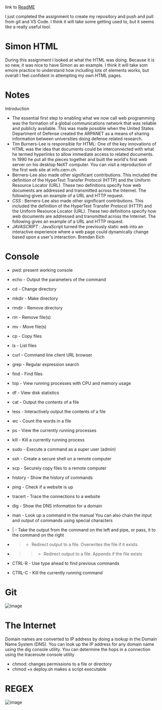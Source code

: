 link to [ReadME](https://github.com/MakennaAllred/startup/blob/main/README.md)

I just completed the assignment to create my repository and push and pull from git and VS Code. 
I think it will take some getting used to, but it seems like a really useful tool. 

# Simon HTML
During this assignment I looked at what the HTML was doing. Because it is so new, it was nice to have Simon as an example. I think it will take som emore practice to understand how including lots of elements works, but overall I feel confident in attempting my own HTML pages.


# Notes

Introduction
- The essential first step to enabling what we now call web programming was the formation of a global communications network that was reliable and publicly available. This was made possible when the United States Department of Defense created the ARPANET as a means of sharing information between universities doing defense related research.
- Tim Burners-Lee is responsible for HTML: One of the key innovations of HTML was the idea that documents could be interconnected with what he termed hyperlinks to allow immediate access to related documents. In 1990 he put all the pieces together and built the world's first web server on his desktop NeXT computer. You can visit a reproduction of the first web site at info.cern.ch.
-  Berners-Lee also made other significant contributions. This included the definition of the HyperText Transfer Protocol (HTTP) and the Uniform Resource Locator (URL). These two definitions specify how web documents are addressed and transmitted across the Internet. The following gives an example of a URL and HTTP request.
-  *CSS* :  Berners-Lee also made other significant contributions. This included the definition of the HyperText Transfer Protocol (HTTP) and the Uniform Resource Locator (URL). These two definitions specify how web documents are addressed and transmitted across the Internet. The following gives an example of a URL and HTTP request.
-  *JAVASCRIPT* :  JavaScript turned the previously static web into an interactive experience where a web page could dynamically change based upon a user's interaction. Brendan Eich

# Console
- pwd: present working console
- echo - Output the parameters of the command
- cd - Change directory
- mkdir - Make directory
- rmdir - Remove directory
- rm - Remove file(s)
- mv - Move file(s)
- cp - Copy files
- ls - List files
- curl - Command line client URL browser
- grep - Regular expression search
- find - Find files
- top - View running processes with CPU and memory usage
- df - View disk statistics
- cat - Output the contents of a file
- less - Interactively output the contents of a file
- wc - Count the words in a file
- ps - View the currently running processes
- kill - Kill a currently running process
- sudo - Execute a command as a super user (admin)
- ssh - Create a secure shell on a remote computer
- scp - Securely copy files to a remote computer
- history - Show the history of commands
- ping - Check if a website is up
- tracert - Trace the connections to a website
- dig - Show the DNS information for a domain
- man - Look up a command in the manual
You can also chain the input and output of commands using special characters

- | - Take the output from the command on the left and pipe, or pass, it to the command on the right
- > - Redirect output to a file. Overwrites the file if it exists
- >> - Redirect output to a file. Appends if the file exists
- CTRL-R - Use type ahead to find previous commands
- CTRL-C - Kill the currently running command

# Git 
![image](https://github.com/MakennaAllred/startup/assets/132696940/c09fb4e5-c912-4346-a14e-0a37b94a6a37)

# The Internet 
Domain names are converted to IP address by doing a lookup in the Domain Name System (DNS). You can look up the IP address for any domain name using the dig console utility.
You can determine the hops in a connection using the traceroute console utility
- chmod: changes permissions to a file or directory
- chmod +x deploy.sh makes a script executable 

# REGEX
![image](https://github.com/MakennaAllred/startup/assets/132696940/0df8a211-ba5c-46f0-bf49-c63e2b781409)


